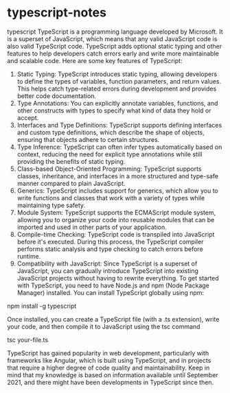 # typescript-notes
typescript
TypeScript is a programming language developed by Microsoft. It is a superset of JavaScript, which means that any valid JavaScript code is also valid TypeScript code. TypeScript adds optional static typing and other features to help developers catch errors early and write more maintainable and scalable code.
Here are some key features of TypeScript:
1. Static Typing: TypeScript introduces static typing, allowing developers to define the types of variables, function parameters, and return values. This helps catch type-related errors during development and provides better code documentation.
2. Type Annotations: You can explicitly annotate variables, functions, and other constructs with types to specify what kind of data they hold or accept.
3. Interfaces and Type Definitions: TypeScript supports defining interfaces and custom type definitions, which describe the shape of objects, ensuring that objects adhere to certain structures.
4. Type Inference: TypeScript can often infer types automatically based on context, reducing the need for explicit type annotations while still providing the benefits of static typing.
5. Class-based Object-Oriented Programming: TypeScript supports classes, inheritance, and interfaces in a more structured and type-safe manner compared to plain JavaScript.
6. Generics: TypeScript includes support for generics, which allow you to write functions and classes that work with a variety of types while maintaining type safety.
7. Module System: TypeScript supports the ECMAScript module system, allowing you to organize your code into reusable modules that can be imported and used in other parts of your application.
8. Compile-time Checking: TypeScript code is transpiled into JavaScript before it's executed. During this process, the TypeScript compiler performs static analysis and type checking to catch errors before runtime.
9. Compatibility with JavaScript: Since TypeScript is a superset of JavaScript, you can gradually introduce TypeScript into existing JavaScript projects without having to rewrite everything.
To get started with TypeScript, you need to have Node.js and npm (Node Package Manager) installed. You can install TypeScript globally using npm:

npm install -g typescript

Once installed, you can create a TypeScript file (with a .ts extension), write your code, and then compile it to JavaScript using the tsc command

tsc your-file.ts

TypeScript has gained popularity in web development, particularly with frameworks like Angular, which is built using TypeScript, and in projects that require a higher degree of code quality and maintainability.
Keep in mind that my knowledge is based on information available until September 2021, and there might have been developments in TypeScript since then.
